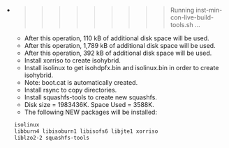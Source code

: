 * >>>>>>>>> Running inst-min-con-live-build-tools.sh ...
  * After this operation, 110 kB of additional disk space will be used.
  * After this operation, 1,789 kB of additional disk space will be used.
  * After this operation, 392 kB of additional disk space will be used.
  * Install xorriso to create isohybrid.
  * Install isolinux to get isohdpfx.bin and isolinux.bin in order to create isohybrid.
  * Note: boot.cat is automatically created.
  * Install rsync to copy directories.
  * Install squashfs-tools to create new squashfs.
  * Disk size = 1983436K. Space Used = 3588K.
  * The following NEW packages will be installed:
  ```bash
  isolinux
  libburn4 libisoburn1 libisofs6 libjte1 xorriso
  liblzo2-2 squashfs-tools
  ```
